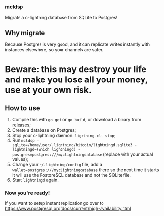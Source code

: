 ### mcldsp
Migrate a c-lightning database from SQLite to Postgres!

## Why migrate

Because Postgres is very good, and it can replicate writes instantly with instances elsewhere, so your channels are safer.

# Beware: this may destroy your life and make you lose all your money, use at your own risk.

## How to use

1. Compile this with `go get` or `go build`, or download a binary from [releases](releases);
2. Create a database on Postgres;
3. Stop your c-lightning daemon: `lightning-cli stop`;
4. Run `mcldsp -sqlite=/home/user/.lightning/bitcoin/lightningd.sqlite3 -lightningd=(which lightningd) -postgres=postgres:///myclightningdatabase` (replace with your actual values);
5. Change your `~/.lightning/config` file, add a `wallet=postgres:///myclightningdatabase` there so the next time it starts it will use the PostgreSQL database and not the SQLite file.
6. Start `lightningd` again.

### Now you're ready!

If you want to setup instant replication go over to https://www.postgresql.org/docs/current/high-availability.html
